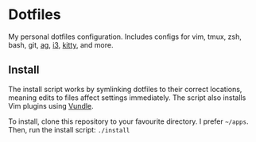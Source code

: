 # Dotfiles

My personal dotfiles configuration. Includes configs for vim, tmux, zsh, bash,
git, [ag], [i3], [kitty], and more.

## Install

The install script works by symlinking dotfiles to their correct locations,
meaning edits to files affect settings immediately. The script also installs
Vim plugins using [Vundle].

To install, clone this repository to your favourite directory. I prefer
`~/apps`. Then, run the install script: `./install`

[ag]: https://github.com/ggreer/the_silver_searcher
[i3]: https://i3wm.org/
[kitty]: https://github.com/kovidgoyal/kitty
[Vundle]: https://github.com/VundleVim/Vundle.vim
